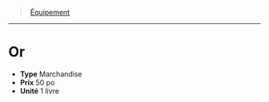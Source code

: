 ﻿---
!EquipmentItem
Type: Marchandise
Price: 50 po
Unity: 1 livre
Id: equipment_hd.md#or
ParentLink: equipment_hd.md#Équipement
Name: Or
ParentName: Équipement
NameLevel: 1
Attributes: {}
---
> [Équipement](hd_equipment.md)

---

# Or

- **Type** Marchandise
- **Prix** 50 po
- **Unité** 1 livre

